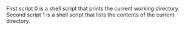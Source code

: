First script 0 is a shell script that prints the current working directory.
Second script 1 is a shell script that lists the contents of the current directory.

